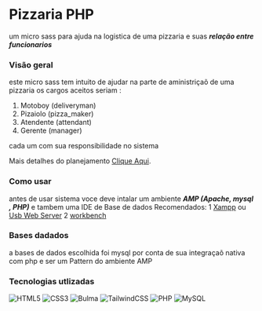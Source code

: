 # Pizzaria PHP

um micro sass para ajuda na logistica de uma pizzaria e suas ***relação entre funcionarios***

### Visão geral 
 este micro sass tem intuito de ajudar na parte de aministriçaõ de uma pizzaria os cargos aceitos seriam :
1. Motoboy (deliveryman)
2. Pizaiolo (pizza_maker)
3. Atendente (attendant)
4. Gerente (manager) 

cada um com sua responsibilidade no sistema 

Mais detalhes do planejamento [Clique Aqui](https://www.figma.com/file/8shsnOLbKYsNRN4HKi9kU8/PIZZARIA-PHP?type=whiteboard&node-id=2%3A488&t=1CLHq2ne1U7rJZPp-1).

### Como usar
antes de usar sistema voce deve intalar um ambiente ***AMP (Apache, mysql , PHP)*** e tambem uma IDE de Base de dados
Recomendados:
1 [Xampp](https://www.apachefriends.org/pt_br/index.html) ou [Usb Web Server](https://usbwebserver.yura.mk.ua/)
2 [workbench](https://dev.mysql.com/downloads/workbench/)

### Bases dadados
a bases de dados escolhida foi mysql por conta de sua integraçaõ nativa com php e ser um Pattern do ambiente AMP



### Tecnologias utlizadas 
![HTML5](https://img.shields.io/badge/html5-%23E34F26.svg?style=for-the-badge&logo=html5&logoColor=white)
![CSS3](https://img.shields.io/badge/css3-%231572B6.svg?style=for-the-badge&logo=css3&logoColor=white)
![Bulma](https://img.shields.io/badge/bulma-00D0B1?style=for-the-badge&logo=bulma&logoColor=white)
![TailwindCSS](https://img.shields.io/badge/tailwindcss-%2338B2AC.svg?style=for-the-badge&logo=tailwind-css&logoColor=white)
![PHP](https://img.shields.io/badge/php-%23777BB4.svg?style=for-the-badge&logo=php&logoColor=white)
![MySQL](https://img.shields.io/badge/mysql-4479A1.svg?style=for-the-badge&logo=mysql&logoColor=white)